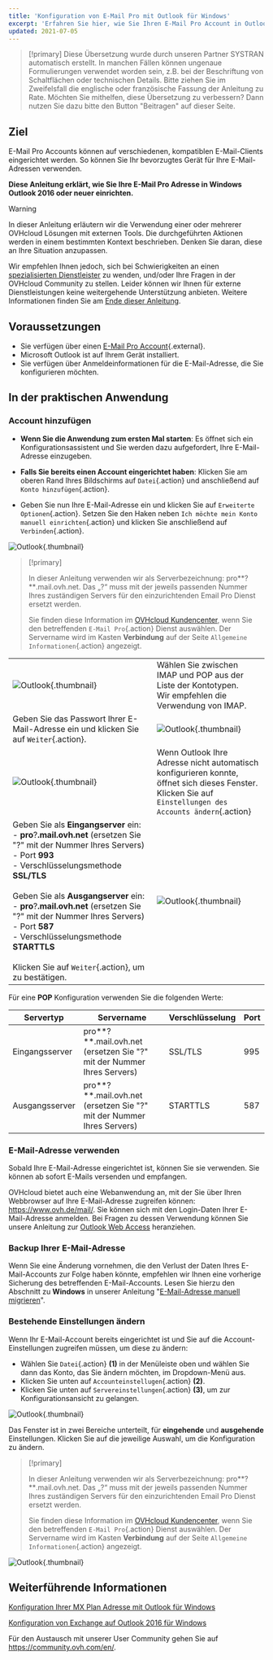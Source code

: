```yaml
---
title: 'Konfiguration von E-Mail Pro mit Outlook für Windows'
excerpt: 'Erfahren Sie hier, wie Sie Ihren E-Mail Pro Account in Outlook für Windows einrichten'
updated: 2021-07-05
---
```


> [!primary]
> Diese Übersetzung wurde durch unseren Partner SYSTRAN automatisch erstellt. In manchen Fällen können ungenaue Formulierungen verwendet worden sein, z.B. bei der Beschriftung von Schaltflächen oder technischen Details. Bitte ziehen Sie im Zweifelsfall die englische oder französische Fassung der Anleitung zu Rate. Möchten Sie mithelfen, diese Übersetzung zu verbessern? Dann nutzen Sie dazu bitte den Button "Beitragen" auf dieser Seite.
>

## Ziel

E-Mail Pro Accounts können auf verschiedenen, kompatiblen E-Mail-Clients eingerichtet werden. So können Sie Ihr bevorzugtes Gerät für Ihre E-Mail-Adressen verwenden.

**Diese Anleitung erklärt, wie Sie Ihre E-Mail Pro Adresse in Windows Outlook 2016 oder neuer einrichten.**
 

> [!warning]
> In dieser Anleitung erläutern wir die Verwendung einer oder mehrerer OVHcloud Lösungen mit externen Tools. Die durchgeführten Aktionen werden in einem bestimmten Kontext beschrieben. Denken Sie daran, diese an Ihre Situation anzupassen.
>
> Wir empfehlen Ihnen jedoch, sich bei Schwierigkeiten an einen [spezialisierten Dienstleister](https://partner.ovhcloud.com/de/directory/) zu wenden, und/oder Ihre Fragen in der OVHcloud Community zu stellen. Leider können wir Ihnen für externe Dienstleistungen keine weitergehende Unterstützung anbieten. Weitere Informationen finden Sie am [Ende dieser Anleitung](#gofurther).
>

## Voraussetzungen

- Sie verfügen über einen [E-Mail Pro Account](https://www.ovhcloud.com/de/emails/email-pro/){.external}.
- Microsoft Outlook ist auf Ihrem Gerät installiert.
- Sie verfügen über Anmeldeinformationen für die E-Mail-Adresse, die Sie konfigurieren möchten.

## In der praktischen Anwendung

### Account hinzufügen

- **Wenn Sie die Anwendung zum ersten Mal starten**: Es öffnet sich ein Konfigurationsassistent und Sie werden dazu aufgefordert, Ihre E-Mail-Adresse einzugeben.

- **Falls Sie bereits einen Account eingerichtet haben**: Klicken Sie am oberen Rand Ihres Bildschirms auf `Datei`{.action} und anschließend auf `Konto hinzufügen`{.action}.

- Geben Sie nun Ihre E-Mail-Adresse ein und klicken Sie auf `Erweiterte Optionen`{.action}. Setzen Sie den Haken neben `Ich möchte mein Konto manuell einrichten`{.action} und klicken Sie anschließend auf `Verbinden`{.action}. 

![Outlook](images/config-outlook-emailpro01.png){.thumbnail}

> [!primary]
>
> In dieser Anleitung verwenden wir als Serverbezeichnung: pro**?**.mail.ovh.net. Das „?“ muss mit der jeweils passenden Nummer Ihres zuständigen Servers für den einzurichtenden Email Pro Dienst ersetzt werden.
> 
> Sie finden diese Information im [OVHcloud Kundencenter](https://www.ovh.com/auth/?action=gotomanager&from=https://www.ovh.de/&ovhSubsidiary=de), wenn Sie den betreffenden `E-Mail Pro`{.action} Dienst auswählen. Der Servername wird im Kasten **Verbindung** auf der Seite `Allgemeine Informationen`{.action} angezeigt.
>

| | |
|---|---|
|![Outlook](images/config-outlook-emailpro02.png){.thumbnail}|Wählen Sie zwischen IMAP und POP aus der Liste der Kontotypen. <br>Wir empfehlen die Verwendung von IMAP.|
|Geben Sie das Passwort Ihrer E-Mail-Adresse ein und klicken Sie auf `Weiter`{.action}. |![Outlook](images/config-outlook-emailpro03.png){.thumbnail}|
|![Outlook](images/config-outlook-emailpro04.png){.thumbnail}|Wenn Outlook Ihre Adresse nicht automatisch konfigurieren konnte, öffnet sich dieses Fenster. <br>Klicken Sie auf `Einstellungen des Accounts ändern`{.action} |
|Geben Sie als **Eingangserver** ein: <br>- **pro**?**.mail.ovh.net** (ersetzen Sie "?" mit der Nummer Ihres Servers) <br>- Port **993**<br>- Verschlüsselungsmethode **SSL/TLS**<br><br>Geben Sie als **Ausgangserver** ein: <br>- **pro**?**.mail.ovh.net** (ersetzen Sie "?" mit der Nummer Ihres Servers)<br>- Port **587**<br>- Verschlüsselungsmethode **STARTTLS**<br><br>Klicken Sie auf `Weiter`{.action}, um zu bestätigen. |![Outlook](images/config-outlook-emailpro05.png){.thumbnail}|

Für eine **POP** Konfiguration verwenden Sie die folgenden Werte:

|Servertyp|Servername|Verschlüsselung|Port|
|---|---|---|---|
|Eingangsserver|pro**?**.mail.ovh.net (ersetzen Sie "?" mit der Nummer Ihres Servers)|SSL/TLS|995|
|Ausgangsserver|pro**?**.mail.ovh.net (ersetzen Sie "?" mit der Nummer Ihres Servers)|STARTTLS|587|

### E-Mail-Adresse verwenden

Sobald Ihre E-Mail-Adresse eingerichtet ist, können Sie sie verwenden. Sie können ab sofort E-Mails versenden und empfangen.

OVHcloud bietet auch eine Webanwendung an, mit der Sie über Ihren Webbrowser auf Ihre E-Mail-Adresse zugreifen können: <https://www.ovh.de/mail/>. Sie können sich mit den Login-Daten Ihrer E-Mail-Adresse anmelden. Bei Fragen zu dessen Verwendung können Sie unsere Anleitung zur [Outlook Web Access](/pages/web_cloud/email_and_collaborative_solutions/using_the_outlook_web_app_webmail/email_owa) heranziehen.

### Backup Ihrer E-Mail-Adresse

Wenn Sie eine Änderung vornehmen, die den Verlust der Daten Ihres E-Mail-Accounts zur Folge haben könnte, empfehlen wir Ihnen eine vorherige Sicherung des betreffenden E-Mail-Accounts. Lesen Sie hierzu den Abschnitt zu **Windows** in unserer Anleitung "[E-Mail-Adresse manuell migrieren](/pages/web_cloud/email_and_collaborative_solutions/migrating/manual_email_migration#uber-windows-exportieren)".

### Bestehende Einstellungen ändern

Wenn Ihr E-Mail-Account bereits eingerichtet ist und Sie auf die Account-Einstellungen zugreifen müssen, um diese zu ändern:

- Wählen Sie `Datei`{.action} **(1)** in der Menüleiste oben und wählen Sie dann das Konto, das Sie ändern möchten, im Dropdown-Menü aus.
- Klicken Sie unten auf `Accounteinstellugen`{.action} **(2)**.
- Klicken Sie unten auf `Servereinstellungen`{.action} **(3)**, um zur Konfigurationsansicht zu gelangen.

![Outlook](images/config-outlook-emailpro06.png){.thumbnail}

Das Fenster ist in zwei Bereiche unterteilt, für **eingehende** und **ausgehende** Einstellungen. Klicken Sie auf die jeweilige Auswahl, um die Konfiguration zu ändern.

> [!primary]
>
> In dieser Anleitung verwenden wir als Serverbezeichnung: pro**?**.mail.ovh.net. Das „?“ muss mit der jeweils passenden Nummer Ihres zuständigen Servers für den einzurichtenden Email Pro Dienst ersetzt werden.
> 
> Sie finden diese Information im [OVHcloud Kundencenter](https://www.ovh.com/auth/?action=gotomanager&from=https://www.ovh.de/&ovhSubsidiary=de), wenn Sie den betreffenden `E-Mail Pro`{.action} Dienst auswählen. Der Servername wird im Kasten **Verbindung** auf der Seite `Allgemeine Informationen`{.action} angezeigt.
>

![Outlook](images/config-outlook-emailpro07.png){.thumbnail}

## Weiterführende Informationen <a name="gofurther"></a>

[Konfiguration Ihrer MX Plan Adresse mit Outlook für Windows](/pages/web_cloud/email_and_collaborative_solutions/mx_plan/how_to_configure_outlook_2016)

[Konfiguration von Exchange auf Outlook 2016 für Windows](/pages/web_cloud/email_and_collaborative_solutions/microsoft_exchange/how_to_configure_outlook_2016)

Für den Austausch mit unserer User Community gehen Sie auf <https://community.ovh.com/en/>.
